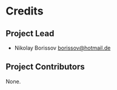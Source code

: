 Credits
=======

Project Lead
----------------

* Nikolay Borissov <borissov@hotmail.de>

Project Contributors
------------

None.
